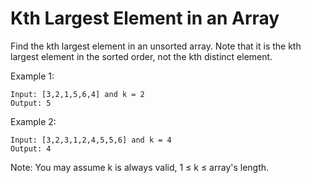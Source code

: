 # Kth Largest Element in an Array

Find the kth largest element in an unsorted array. Note that it is the kth largest element in the sorted order, not the kth distinct element.

Example 1:
```
Input: [3,2,1,5,6,4] and k = 2
Output: 5
```

Example 2:
```
Input: [3,2,3,1,2,4,5,5,6] and k = 4
Output: 4
```

Note:
You may assume k is always valid, 1 ≤ k ≤ array's length.
